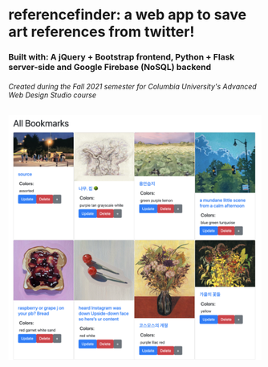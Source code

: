 # referencefinder: a web app to save art references from twitter!
### Built with: A jQuery + Bootstrap frontend, Python + Flask server-side and Google Firebase (NoSQL) backend
###### Created during the Fall 2021 semester for Columbia University's Advanced Web Design Studio course  
![ReferenceFinderScreenshot](referencefinderscreenshot.png)

